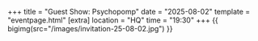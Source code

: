 +++
title = "Guest Show: Psychopomp"
date = "2025-08-02"
template = "eventpage.html"
[extra]
location = "HQ"
time = "19:30"
+++
{{ bigimg(src="/images/invitation-25-08-02.jpg") }}
